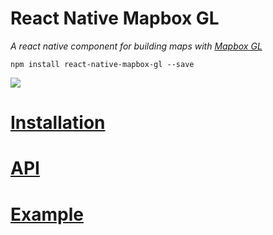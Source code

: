 # React Native Mapbox GL

_A react native component for building maps with [Mapbox GL](https://www.mapbox.com/mapbox-gl/)_

```
npm install react-native-mapbox-gl --save
```

![](https://www.mapbox.com/mapbox-gl-ios/images/marker.png)

# [Installation](https://github.com/bsudekum/react-native-mapbox-gl/blob/master/install.md)

# [API](https://github.com/bsudekum/react-native-mapbox-gl/blob/master/API.md)

# [Example](https://github.com/bsudekum/react-native-mapbox-gl/blob/master/example.md)
